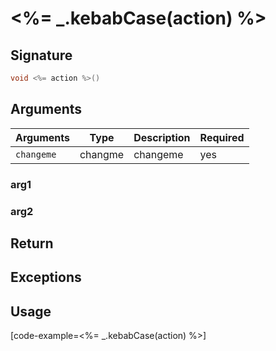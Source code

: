 # <%= _.kebabCase(action) %>

## Signature

```cpp
void <%= action %>()
```

## Arguments

| Arguments    | Type    | Description | Required
|--------------|---------|-------------|----------
| ``changeme`` | changme | changeme    | yes

### __arg1__

### __arg2__

## Return

## Exceptions

## Usage

[code-example=<%= _.kebabCase(action) %>]
